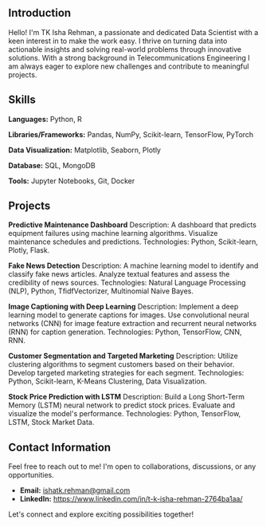 ## Introduction
Hello! I'm TK Isha Rehman, a passionate and dedicated Data Scientist with a keen interest in to make the work easy. I thrive on turning data into actionable insights and solving real-world problems through innovative solutions. With a strong background in Telecommunications Engineering I am always eager to explore new challenges and contribute to meaningful projects.

## Skills
**Languages:** Python, R 

**Libraries/Frameworks:** Pandas, NumPy, Scikit-learn, TensorFlow, PyTorch 

**Data Visualization:** Matplotlib, Seaborn, Plotly 

**Database:** SQL, MongoDB 

**Tools:** Jupyter Notebooks, Git, Docker 

## Projects

**Predictive Maintenance Dashboard**
Description: A dashboard that predicts equipment failures using machine learning algorithms. Visualize maintenance schedules and predictions.
Technologies: Python, Scikit-learn, Plotly, Flask.

**Fake News Detection**
Description: A machine learning model to identify and classify fake news articles. Analyze textual features and assess the credibility of news sources.
Technologies: Natural Language Processing (NLP), Python, TfidfVectorizer, Multinomial Naive Bayes.

**Image Captioning with Deep Learning**
Description: Implement a deep learning model to generate captions for images. Use convolutional neural networks (CNN) for image feature extraction and recurrent neural networks (RNN) for caption generation.
Technologies: Python, TensorFlow, CNN, RNN.

**Customer Segmentation and Targeted Marketing**
Description: Utilize clustering algorithms to segment customers based on their behavior. Develop targeted marketing strategies for each segment.
Technologies: Python, Scikit-learn, K-Means Clustering, Data Visualization.

**Stock Price Prediction with LSTM**
Description: Build a Long Short-Term Memory (LSTM) neural network to predict stock prices. Evaluate and visualize the model's performance.
Technologies: Python, TensorFlow, LSTM, Stock Market Data.

## Contact Information
Feel free to reach out to me! I'm open to collaborations, discussions, or any opportunities.
- **Email:** ishatk.rehman@gmail.com
- **LinkedIn:** https://www.linkedin.com/in/t-k-isha-rehman-2764ba1aa/

Let's connect and explore exciting possibilities together!
